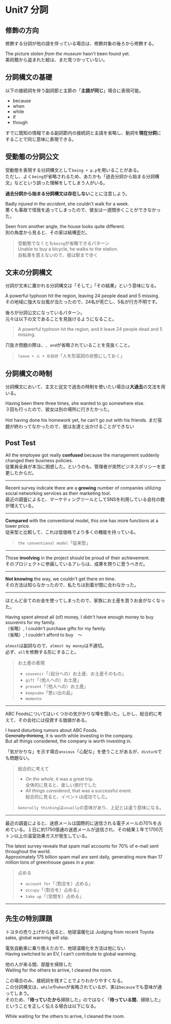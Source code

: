 # Unit7 分詞

## 修飾の方向

修飾する分詞が他の語を伴っている場合は、修飾対象の後ろから修飾する。

The picture _stolen from the museum_ hasn't been found yet.  
美術館から盗まれた絵は、まだ見つかっていない。

## 分詞構文の基礎

以下の接続詞を伴う副詞節と主節の「**主語が同じ**」場合に表現可能。  

- because
- when
- while
- if
- though

すでに既知の情報である副詞節内の接続詞と主語を省略し、動詞を**現在分詞**にすることで同じ意味に表現できる。

## 受動態の分詞公文

受動態を表現する分詞構文として`being + p.p`を用いることがある。  
ただし、よく`being`が省略されるため、あたかも「過去分詞から始まる分詞構文」などという誤った理解をしてしまう人がいる。

**過去分詞から始まる分詞構文は存在しない**ことに注意しよう。

Badly _injured in the accident_, she couldn't walk for a week.  
悪くも事故で怪我を追ってしまったので、彼女は一週間歩くことができなかった。

Seen from another angle, the house looks quite different.  
別の角度から見ると、その家は結構歪だ。

> 受動態でなくとも`being`が省略できるパターン  
> Unable to buy a bicycle, he walks to the station.  
> 自転車を買えないので、彼は駅まで歩く  

## 文末の分詞構文

分詞が文末に置かれる分詞構文は「そして」「その結果」という意味になる。

A powerful typhoon hit the region, leaving 24 people dead and 5 missing.  
その地域に強大な台風が当たったので、24名が死亡し、5名が行方不明です。

後ろが分詞公文になっているパターン。  
元々は以下の文であることを見抜けるようになること。  

> A powerful typhoon hit the region, and it leave 24 people dead and 5 missing.  

穴抜き問題の際は、`, and`が省略されていることを見抜くこと。

> `leave + 人 + 形容詞`「人を形容詞の状態にしておく」

## 分詞構文の時制

分詞構文において、主文と従文で過去の時制を使いたい場合は**大過去**の文法を用いる。

Having been there three times, she wanted to go somewhere else.  
３回も行ったので、彼女は別の場所に行きたかった。

Hot having done his homework yet, he can't go out with his friends.
まだ宿題が終わってなかったので、彼は友達と出かけることができない

## Post Test

All the employee got really **confused** because the management suddenly changed their business policies.  
従業員全員が本当に困惑した。というのも、管理者が突然ビジネスポリシーを変更したからだ。

---

Recent survey indicate there are a **growing** number of companies utilizing social networking services as their marketing tool.  
最近の調査によると、マーケティングツールとしてSNSを利用している会社の数が増えている。

---

**Compared** with the conventional model, this one has more functions at a lower price.  
従来型と比較して、これは低価格でより多くの機能を持っている。

> `the conventional model`「従来型」

---

Those **involving** in the project should be proud of their achievement.  
そのプロジェクトに参画しているアレらは、成果を誇りに思うべきだ。

---

**Not knowing** the way, we couldn't get there on time.  
その方法は知らなかったので、私たちは到着が間に合わなかった。

---

ほとんど全てのお金を使ってしまったので、家族にお土産を買うお金がなくなった。

Having spent almost all (of) money, I didn't have enough money to buy souvenirs for my family.  
（省略）, I couldn't purchase gifts for my family.  
（省略）, I couldn't afford to buy　〜  

`almost`は副詞なので、`almost my money`は不適切。  
必ず、`all`を修飾する形にすること。

> お土産の表現  
>
> - `souvenir`「（自分への）お土産、お土産そのもの」
> - `gift`「（他人への）お土産」
> - `present`「（他人への）お土産」
> - `keepsake`「思い出の品」
> - `memento`

---

ABC Foodsについてはいくつかの気がかりな噂を聞いた。しかし、総合的に考えて、その会社には投資する価値がある。

I heard disturbing rumors about ABC Foods.  
~~Generally thinking~~, it is worth while investing in the company.  
But all things considered, the company is worth investing in.

「気がかりな」を示す場合`anxious`「心配な」を使うことがあるが、`disturb`でも問題ない。

> 総合的に考えて  
>
> - _On the whole_, it was a great trip.  
>   全体的に見ると、楽しい旅行でした
> - _All things considered_, that was a successful event.  
>   総合的に見ると、イベントは成功でした。
>
> `Generally thinking`は`usually`の意味があり、上記とは違う意味になる。

---

最近の調査によると、迷惑メールは国際的に送信される電子メールの70%を占めている。１日に約1750億通の迷惑メールが送信され、その結果１年で1700万トン以上の温室効果ガスが発生している。

The latest survey reveals that spam mail accounts for 70% of e-mail sent throughout the world.  
Approximately 175 billion spam mail are sent daily, generating more than 17 million tons of greenhouse gases in a year.

> 占める
>
> - `account for`「（割合を）占める」
> - `occupy`「（割合を）占める」
> - `take up`「（空間を）占める」

---

## 先生の特別課題

トヨタの売り上げから見ると、地球温暖化は
Judging from recent Toyota sales, global warming will slip.  

電気自動車に乗り換えたので、地球温暖化を方法は他にない  
Having switched to an EV, I can’t contribute to global warming.  

他の人が来る間、部屋を掃除した  
Waiting for the others to arrive, I cleaned the room.  

この場合のみ、接続詞を残すことでよりわかりやすくなる。  
この分詞構文は、`while`や`when`が省略されているが、実は`because`でも意味が通ってしまう。  
そのため、「**待っていたから**掃除した」のではなく「**待っている間**、掃除した」ということを正しく伝える場合は以下になる。  

While waiting for the others to arrive, I cleaned the room.  
